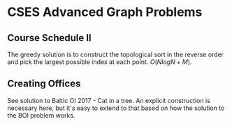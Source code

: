 # CSES Advanced Graph Problems

## Course Schedule II
The greedy solution is to construct the topological sort in the reverse order and pick the largest possible index at each point. $O(NlogN+M)$.

## Creating Offices
See solution to Baltic OI 2017 - Cat in a tree. An explicit construction is necessary here, but it's easy to extend to that based on how the solution to the BOI problem works.